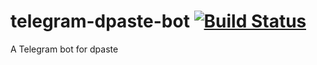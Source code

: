 # telegram-dpaste-bot [![Build Status](https://travis-ci.org/Epowerj/telegram-dpaste-bot.svg?branch=heroku)](https://travis-ci.org/Epowerj/telegram-dpaste-bot)
A Telegram bot for dpaste
